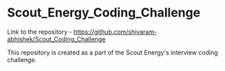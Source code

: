 # Scout_Energy_Coding_Challenge

Link to the repository - https://github.com/shivaram-abhishek/Scout_Coding_Challenge

This repository is created as a part of the Scout Energy's interview coding challenge.

